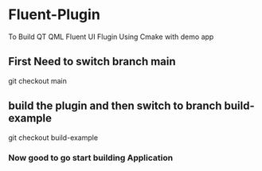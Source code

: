# Fluent-Plugin
To Build QT QML Fluent UI Flugin Using Cmake with demo app 

## First Need to switch branch main
git checkout main
## build the plugin and then switch to branch build-example 
git checkout build-example


### Now good to go start building Application 
